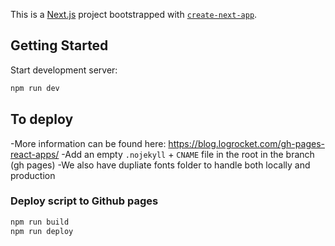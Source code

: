 This is a [Next.js](https://nextjs.org) project bootstrapped with [`create-next-app`](https://nextjs.org/docs/app/api-reference/cli/create-next-app).

## Getting Started
Start development server:

```bash
npm run dev
```

## To deploy
-More information can be found here: https://blog.logrocket.com/gh-pages-react-apps/
-Add an empty `.nojekyll` + `CNAME` file in the root in the branch (gh pages)
-We also have dupliate fonts folder to handle both locally and production

### Deploy script to Github pages

```bash
npm run build
npm run deploy
```
